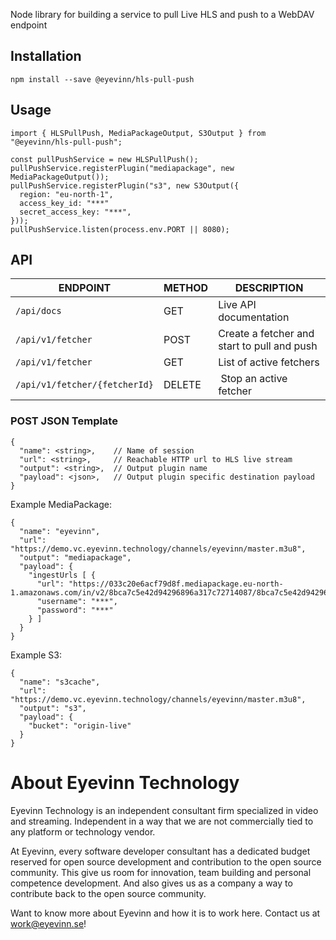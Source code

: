 Node library for building a service to pull Live HLS and push to a WebDAV endpoint

## Installation

```
npm install --save @eyevinn/hls-pull-push
```

## Usage

```
import { HLSPullPush, MediaPackageOutput, S3Output } from "@eyevinn/hls-pull-push";

const pullPushService = new HLSPullPush();
pullPushService.registerPlugin("mediapackage", new MediaPackageOutput());
pullPushService.registerPlugin("s3", new S3Output({ 
  region: "eu-north-1",
  access_key_id: "***"
  secret_access_key: "***",
}));
pullPushService.listen(process.env.PORT || 8080);
```

## API

| ENDPOINT                      | METHOD | DESCRIPTION                                 |
| ----------------------------- | ------ | ------------------------------------------- |
| `/api/docs`                   | GET    | Live API documentation                      |
| `/api/v1/fetcher`             | POST   | Create a fetcher and start to pull and push |
| `/api/v1/fetcher`             | GET    | List of active fetchers                     |
| `/api/v1/fetcher/{fetcherId}` | DELETE | Stop an active fetcher                      |

### POST JSON Template

```
{
  "name": <string>,    // Name of session
  "url": <string>,     // Reachable HTTP url to HLS live stream
  "output": <string>,  // Output plugin name 
  "payload": <json>,   // Output plugin specific destination payload
}
```

Example MediaPackage:
```
{
  "name": "eyevinn",
  "url": "https://demo.vc.eyevinn.technology/channels/eyevinn/master.m3u8",
  "output": "mediapackage",
  "payload": {
    "ingestUrls [ { 
      "url": "https://033c20e6acf79d8f.mediapackage.eu-north-1.amazonaws.com/in/v2/8bca7c5e42d94296896a317c72714087/8bca7c5e42d94296896a317c72714087/channel",
      "username": "***",
      "password": "***"
    } ]
  }
}
```

Example S3:
```
{
  "name": "s3cache",
  "url": "https://demo.vc.eyevinn.technology/channels/eyevinn/master.m3u8",
  "output": "s3",
  "payload": {
    "bucket": "origin-live"
  }
}
```

# About Eyevinn Technology

Eyevinn Technology is an independent consultant firm specialized in video and streaming. Independent in a way that we are not commercially tied to any platform or technology vendor.

At Eyevinn, every software developer consultant has a dedicated budget reserved for open source development and contribution to the open source community. This give us room for innovation, team building and personal competence development. And also gives us as a company a way to contribute back to the open source community.

Want to know more about Eyevinn and how it is to work here. Contact us at work@eyevinn.se!